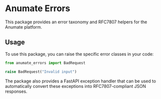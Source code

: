 # Anumate Errors

This package provides an error taxonomy and RFC7807 helpers for the Anumate platform.

## Usage

To use this package, you can raise the specific error classes in your code:

```python
from anumate_errors import BadRequest

raise BadRequest("Invalid input")
```

The package also provides a FastAPI exception handler that can be used to automatically convert these exceptions into RFC7807-compliant JSON responses.
